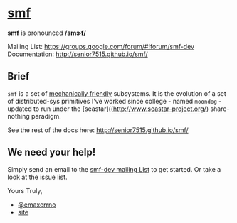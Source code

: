 # [smf](http://senior7515.github.io/smf/)

**smf** is pronounced **/smɝf/**

Mailing List:  https://groups.google.com/forum/#!forum/smf-dev
Documentation: http://senior7515.github.io/smf/

## Brief

`smf` is a set of
[mechanically friendly](https://groups.google.com/forum/#!forum/mechanical-sympathy)
subsystems. It is the evolution of a set of distributed-sys primitives
I've worked since college - named `moondog` - updated to run under the
[seastar]((http://www.seastar-project.org/)
share-nothing paradigm.

See the rest of the docs here: http://senior7515.github.io/smf/

## We need your help!

Simply send an email to the
[smf-dev mailing List](https://groups.google.com/forum/#!forum/smf-dev)
to get started. Or take a look at the issue list.


Yours Truly,
* [@emaxerrno](https://twitter.com/emaxerrno)
* [site](http://alexgallego.org)
